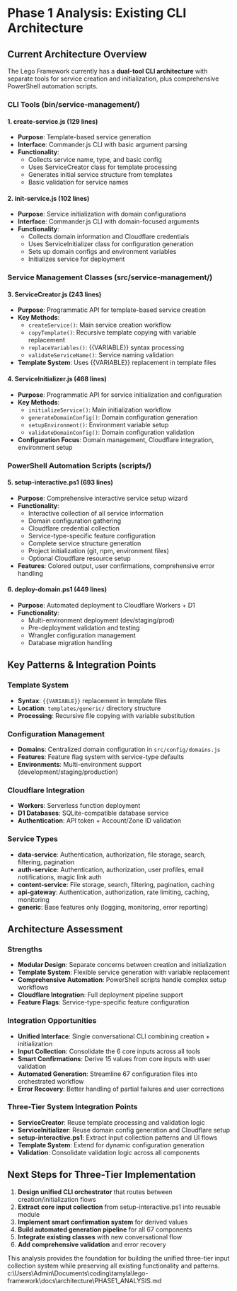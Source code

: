 # Phase 1 Analysis: Existing CLI Architecture

## Current Architecture Overview

The Lego Framework currently has a **dual-tool CLI architecture** with separate tools for service creation and initialization, plus comprehensive PowerShell automation scripts.

### CLI Tools (bin/service-management/)

#### 1. create-service.js (129 lines)
- **Purpose**: Template-based service generation
- **Interface**: Commander.js CLI with basic argument parsing
- **Functionality**:
  - Collects service name, type, and basic config
  - Uses ServiceCreator class for template processing
  - Generates initial service structure from templates
  - Basic validation for service names

#### 2. init-service.js (102 lines)
- **Purpose**: Service initialization with domain configurations
- **Interface**: Commander.js CLI with domain-focused arguments
- **Functionality**:
  - Collects domain information and Cloudflare credentials
  - Uses ServiceInitializer class for configuration generation
  - Sets up domain configs and environment variables
  - Initializes service for deployment

### Service Management Classes (src/service-management/)

#### 3. ServiceCreator.js (243 lines)
- **Purpose**: Programmatic API for template-based service creation
- **Key Methods**:
  - `createService()`: Main service creation workflow
  - `copyTemplate()`: Recursive template copying with variable replacement
  - `replaceVariables()`: {{VARIABLE}} syntax processing
  - `validateServiceName()`: Service naming validation
- **Template System**: Uses {{VARIABLE}} replacement in template files

#### 4. ServiceInitializer.js (468 lines)
- **Purpose**: Programmatic API for service initialization and configuration
- **Key Methods**:
  - `initializeService()`: Main initialization workflow
  - `generateDomainConfig()`: Domain configuration generation
  - `setupEnvironment()`: Environment variable setup
  - `validateDomainConfig()`: Domain configuration validation
- **Configuration Focus**: Domain management, Cloudflare integration, environment setup

### PowerShell Automation Scripts (scripts/)

#### 5. setup-interactive.ps1 (693 lines)
- **Purpose**: Comprehensive interactive service setup wizard
- **Functionality**:
  - Interactive collection of all service information
  - Domain configuration gathering
  - Cloudflare credential collection
  - Service-type-specific feature configuration
  - Complete service structure generation
  - Project initialization (git, npm, environment files)
  - Optional Cloudflare resource setup
- **Features**: Colored output, user confirmations, comprehensive error handling

#### 6. deploy-domain.ps1 (449 lines)
- **Purpose**: Automated deployment to Cloudflare Workers + D1
- **Functionality**:
  - Multi-environment deployment (dev/staging/prod)
  - Pre-deployment validation and testing
  - Wrangler configuration management
  - Database migration handling

## Key Patterns & Integration Points

### Template System
- **Syntax**: `{{VARIABLE}}` replacement in template files
- **Location**: `templates/generic/` directory structure
- **Processing**: Recursive file copying with variable substitution

### Configuration Management
- **Domains**: Centralized domain configuration in `src/config/domains.js`
- **Features**: Feature flag system with service-type defaults
- **Environments**: Multi-environment support (development/staging/production)

### Cloudflare Integration
- **Workers**: Serverless function deployment
- **D1 Databases**: SQLite-compatible database service
- **Authentication**: API token + Account/Zone ID validation

### Service Types
- **data-service**: Authentication, authorization, file storage, search, filtering, pagination
- **auth-service**: Authentication, authorization, user profiles, email notifications, magic link auth
- **content-service**: File storage, search, filtering, pagination, caching
- **api-gateway**: Authentication, authorization, rate limiting, caching, monitoring
- **generic**: Base features only (logging, monitoring, error reporting)

## Architecture Assessment

### Strengths
- **Modular Design**: Separate concerns between creation and initialization
- **Template System**: Flexible service generation with variable replacement
- **Comprehensive Automation**: PowerShell scripts handle complex setup workflows
- **Cloudflare Integration**: Full deployment pipeline support
- **Feature Flags**: Service-type-specific feature configuration

### Integration Opportunities
- **Unified Interface**: Single conversational CLI combining creation + initialization
- **Input Collection**: Consolidate the 6 core inputs across all tools
- **Smart Confirmations**: Derive 15 values from core inputs with user validation
- **Automated Generation**: Streamline 67 configuration files into orchestrated workflow
- **Error Recovery**: Better handling of partial failures and user corrections

### Three-Tier System Integration Points
- **ServiceCreator**: Reuse template processing and validation logic
- **ServiceInitializer**: Reuse domain config generation and Cloudflare setup
- **setup-interactive.ps1**: Extract input collection patterns and UI flows
- **Template System**: Extend for dynamic configuration generation
- **Validation**: Consolidate validation logic across all components

## Next Steps for Three-Tier Implementation

1. **Design unified CLI orchestrator** that routes between creation/initialization flows
2. **Extract core input collection** from setup-interactive.ps1 into reusable module
3. **Implement smart confirmation system** for derived values
4. **Build automated generation pipeline** for all 67 components
5. **Integrate existing classes** with new conversational flow
6. **Add comprehensive validation** and error recovery

This analysis provides the foundation for building the unified three-tier input collection system while preserving all existing functionality and patterns.</content>
<parameter name="filePath">c:\Users\Admin\Documents\coding\tamyla\lego-framework\docs\architecture\PHASE1_ANALYSIS.md